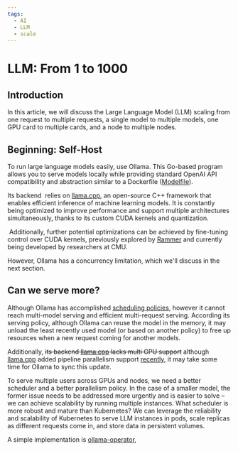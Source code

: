 ```yaml
---
tags:
  - AI
  - LLM
  - scale
---
```

# LLM: From 1 to 1000
## Introduction
In this article, we will discuss the Large Language Model (LLM) scaling from one request to multiple requests, a single model to multiple models, one GPU card to multiple cards, and a node to multiple nodes.

## Beginning: Self-Host
To run large language models easily, use Ollama. This Go-based program allows you to serve models locally while providing standard OpenAI API compatibility and abstraction similar to a Dockerfile  ([Modelfile](https://github.com/ollama/ollama/blob/main/docs/modelfile.md)).

Its backend  relies on [llama.cpp](https://github.com/ggerganov/llama.cpp), an open-source C++ framework that enables efficient inference of machine learning models. It is constantly being optimized to improve performance and support multiple architectures simultaneously, thanks to its custom CUDA kernels and quantization. 

 Additionally, further potential optimizations can be achieved by fine-tuning control over CUDA kernels, previously explored by [Rammer](https://www.usenix.org/system/files/osdi20-ma.pdf) and currently being developed by researchers at CMU.

However, Ollama has a concurrency limitation, which we'll discuss in the next section.

## Can we serve more?
Although Ollama has accomplished [scheduling policies](https://github.com/ollama/ollama/blob/95ead8ffba312524c233063f89635953c44f2a73/server/sched.go), however it cannot reach multi-model serving and efficient multi-request serving. According its serving policy, although Ollama can reuse the model in the memory, it may unload the least recently used model (or based on another policy) to free up resources when a new request coming for another models. 

Additionally, ~~its backend [llama.cpp](https://github.com/ggerganov/llama.cpp) lacks multi GPU support~~ although [llama.cpp](https://github.com/ggerganov/llama.cpp) added pipeline parallelism support [recently](https://github.com/ggerganov/llama.cpp/pull/6017), it may take some time for Ollama to sync this update.

To serve multiple users across GPUs and nodes, we need a better scheduler and a better parallelism policy. In the case of a smaller model, the former issue needs to be addressed more urgently and is easier to solve – we can achieve scalability by running multiple instances. What scheduler is more robust and mature than Kubernetes? We can leverage the reliability and scalability of Kubernetes to serve LLM instances in pods, scale replicas as different requests come in, and store data in persistent volumes. 

A simple implementation is [ollama-operator](https://github.com/nekomeowww/ollama-operator), 

